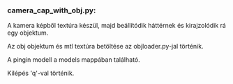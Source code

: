 ### camera_cap_with_obj.py:

A kamera képből textúra készül, majd beállítódik háttérnek és kirajzolódik rá egy objektum.

Az obj objektum és mtl textúra betöltése az objloader.py-jal történik.

A pingin modell a models mappában található.

Kilépés 'q'-val történik.
